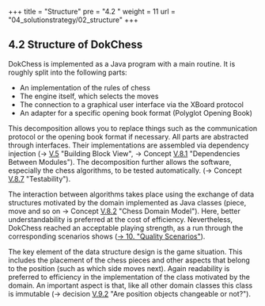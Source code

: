 +++
title = "Structure"
pre = "4.2 "
weight = 11
url = "04_solutionstrategy/02_structure"
+++

## 4.2 Structure of DokChess

DokChess is implemented as a Java program with a main routine. It is roughly split into the following parts:

* An implementation of the rules of chess
* The engine itself, which selects the moves
* The connection to a graphical user interface via the XBoard protocol
* An adapter for a specific opening book format (Polyglot Opening Book)

This decomposition allows you to replace things such as the communication protocol or the opening book format if necessary.
All parts are abstracted through interfaces.
Their implementations are assembled via dependency injection (→ [V.5](#section-v-5) "Building Block View", → Concept [V.8.1](#section-v-8-1) "Dependencies Between Modules").
The decomposition further allows the software, especially the chess algorithms, to be tested automatically. (→ Concept [V.8.7](#section-v-8-7) "Testability").

The interaction between algorithms takes place using the exchange of data structures motivated by the domain implemented as Java classes (piece, move and so on → Concept [V.8.2](#section-v-8-2) "Chess Domain Model").
Here, better understandability is preferred at the cost of efficiency.
Nevertheless, DokChess reached an acceptable playing strength, as a run through the corresponding scenarios shows ([→ 10. "Quality Scenarios"](/en/10_qualityscenarios/)).

The key element of the data structure design is the game situation.
This includes the placement of the chess pieces and other aspects that belong to the position (such as which side moves next).
Again readability is preferred to efficiency in the implementation of the class motivated by the domain.
An important aspect is that, like all other domain classes this class is immutable (→ decision [V.9.2](#section-v-9-2) "Are position objects changeable or not?").
